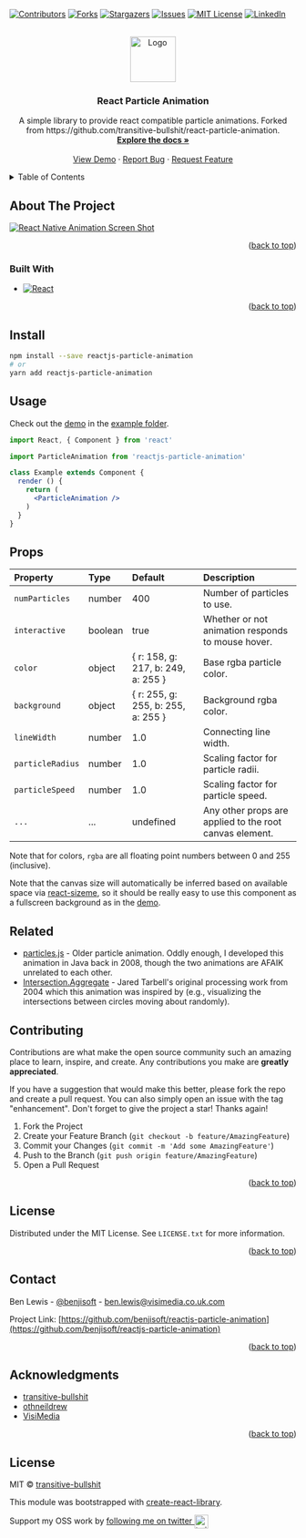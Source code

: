 <a name="readme-top"></a>

[![Contributors][contributors-shield]][contributors-url]
[![Forks][forks-shield]][forks-url]
[![Stargazers][stars-shield]][stars-url]
[![Issues][issues-shield]][issues-url]
[![MIT License][license-shield]][license-url]
[![LinkedIn][linkedin-shield]][linkedin-url]



<!-- PROJECT LOGO -->
<br />
<div align="center">
  <a href="https://github.com/benjisoft/reactjs-particle-animation">
    <img src="https://visimedia.co.uk/images/Logo-Horizontal-Transparent-p-500.png" alt="Logo" height="80">
  </a>

<h3 align="center">React Particle Animation</h3>

  <p align="center">
    A simple library to provide react compatible particle animations. Forked from https://github.com/transitive-bullshit/react-particle-animation. 
    <br />
    <a href="https://github.com/benjisoft/reactjs-particle-animation"><strong>Explore the docs »</strong></a>
    <br />
    <br />
    <a href="https://transitive-bullshit.github.io/reactjs-particle-animation">View Demo</a>
    ·
    <a href="https://github.com/benjisoft/reactjs-particle-animation/issues">Report Bug</a>
    ·
    <a href="https://github.com/benjisoft/reactjs-particle-animation/issues">Request Feature</a>
  </p>
</div>



<!-- TABLE OF CONTENTS -->
<details>
  <summary>Table of Contents</summary>
  <ol>
    <li>
      <a href="#about-the-project">About The Project</a>
      <ul>
        <li><a href="#built-with">Built With</a></li>
      </ul>
    </li>
    <li>
      <a href="#getting-started">Getting Started</a>
      <ul>
        <li><a href="#installation">Installation</a></li>
      </ul>
    </li>
    <li><a href="#usage">Usage</a></li>
    <li><a href="#contributing">Contributing</a></li>
    <li><a href="#license">License</a></li>
    <li><a href="#contact">Contact</a></li>
    <li><a href="#acknowledgments">Acknowledgments</a></li>
  </ol>
</details>



<!-- ABOUT THE PROJECT -->
## About The Project

[![React Native Animation Screen Shot][product-screenshot]](https://github.com/benjisoft/)

<p align="right">(<a href="#readme-top">back to top</a>)</p>



### Built With

* [![React][React.js]][React-url]

<p align="right">(<a href="#readme-top">back to top</a>)</p>



## Install

```bash
npm install --save reactjs-particle-animation
# or
yarn add reactjs-particle-animation
```

## Usage

Check out the [demo](https://transitive-bullshit.github.io/reactjs-particle-animation/) in the [example folder](https://github.com/benjisoft/reactjs-particle-animation/tree/master/example).

```jsx
import React, { Component } from 'react'

import ParticleAnimation from 'reactjs-particle-animation'

class Example extends Component {
  render () {
    return (
      <ParticleAnimation />
    )
  }
}
```

## Props

| Property      | Type               | Default                               | Description                                                                                                                                  |
|:--------------|:-------------------|:--------------------------------------|:---------------------------------------------------------------------------------------------------------------------------------------------|
| `numParticles`  | number           | 400                                  | Number of particles to use. |
| `interactive`   | boolean          | true                                 | Whether or not animation responds to mouse hover. |
| `color`         | object           | { r: 158, g: 217, b: 249, a: 255 }   | Base rgba particle color. |
| `background`    | object           | { r: 255, g: 255, b: 255, a: 255 }   | Background rgba color. |
| `lineWidth`     | number           | 1.0                                  | Connecting line width. |
| `particleRadius`| number           | 1.0                                  | Scaling factor for particle radii. |
| `particleSpeed` | number           | 1.0                                  | Scaling factor for particle speed. |
| `...`           | ...              | undefined                            | Any other props are applied to the root canvas element. |

Note that for colors, `rgba` are all floating point numbers between 0 and 255 (inclusive).

Note that the canvas size will automatically be inferred based on available space via [react-sizeme](https://github.com/ctrlplusb/react-sizeme), so it should be really easy to use this component as a fullscreen background as in the [demo](https://transitive-bullshit.github.io/reactjs-particle-animation/).

## Related

- [particles.js](https://github.com/VincentGarreau/particles.js) - Older particle animation. Oddly enough, I developed this animation in Java back in 2008, though the two animations are AFAIK unrelated to each other.
- [Intersection.Aggregate](http://www.complexification.net/gallery/machines/interAggregate/index.php) - Jared Tarbell's original processing work from 2004 which this animation was inspired by (e.g., visualizing the intersections between circles moving about randomly).



<!-- CONTRIBUTING -->
## Contributing

Contributions are what make the open source community such an amazing place to learn, inspire, and create. Any contributions you make are **greatly appreciated**.

If you have a suggestion that would make this better, please fork the repo and create a pull request. You can also simply open an issue with the tag "enhancement".
Don't forget to give the project a star! Thanks again!

1. Fork the Project
2. Create your Feature Branch (`git checkout -b feature/AmazingFeature`)
3. Commit your Changes (`git commit -m 'Add some AmazingFeature'`)
4. Push to the Branch (`git push origin feature/AmazingFeature`)
5. Open a Pull Request

<p align="right">(<a href="#readme-top">back to top</a>)</p>



<!-- LICENSE -->
## License

Distributed under the MIT License. See `LICENSE.txt` for more information.

<p align="right">(<a href="#readme-top">back to top</a>)</p>



<!-- CONTACT -->
## Contact

Ben Lewis - [@benjisoft](https://twitter.com/benjisoft) - ben.lewis@visimedia.co.uk.com

Project Link: [https://github.com/benjisoft/reactjs-particle-animation](https://github.com/benjisoft/reactjs-particle-animation)

<p align="right">(<a href="#readme-top">back to top</a>)</p>



<!-- ACKNOWLEDGMENTS -->
## Acknowledgments

* [transitive-bullshit](https://github.com/transitive-bullshit/react-particle-animation)
* [othneildrew](https://github.com/othneildrew/Best-README-Template)
* [VisiMedia](https://visimedia.co.uk)

<p align="right">(<a href="#readme-top">back to top</a>)</p>



<!-- MARKDOWN LINKS & IMAGES -->
<!-- https://www.markdownguide.org/basic-syntax/#reference-style-links -->
[contributors-shield]: https://img.shields.io/github/contributors/benjisoft/reactjs-particle-animation.svg?style=for-the-badge
[contributors-url]: https://github.com/benjisoft/reactjs-particle-animation/graphs/contributors
[forks-shield]: https://img.shields.io/github/forks/benjisoft/reactjs-particle-animation.svg?style=for-the-badge
[forks-url]: https://github.com/benjisoft/reactjs-particle-animation/network/members
[stars-shield]: https://img.shields.io/github/stars/benjisoft/reactjs-particle-animation.svg?style=for-the-badge
[stars-url]: https://github.com/benjisoft/reactjs-particle-animation/stargazers
[issues-shield]: https://img.shields.io/github/issues/benjisoft/reactjs-particle-animation.svg?style=for-the-badge
[issues-url]: https://github.com/benjisoft/reactjs-particle-animation/issues
[license-shield]: https://img.shields.io/github/license/benjisoft/reactjs-particle-animation.svg?style=for-the-badge
[license-url]: https://github.com/benjisoft/reactjs-particle-animation/blob/master/LICENSE.txt
[linkedin-shield]: https://img.shields.io/badge/-LinkedIn-black.svg?style=for-the-badge&logo=linkedin&colorB=555
[linkedin-url]: https://linkedin.com/in/benji-lewis
[product-screenshot]: https://github.com/benjisoft/reactjs-particle-animation/blob/master/demo.png?raw=true
[Next.js]: https://img.shields.io/badge/next.js-000000?style=for-the-badge&logo=nextdotjs&logoColor=white
[Next-url]: https://nextjs.org/
[React.js]: https://img.shields.io/badge/React-20232A?style=for-the-badge&logo=react&logoColor=61DAFB
[React-url]: https://reactjs.org/
[Vue.js]: https://img.shields.io/badge/Vue.js-35495E?style=for-the-badge&logo=vuedotjs&logoColor=4FC08D
[Vue-url]: https://vuejs.org/
[Angular.io]: https://img.shields.io/badge/Angular-DD0031?style=for-the-badge&logo=angular&logoColor=white
[Angular-url]: https://angular.io/
[Svelte.dev]: https://img.shields.io/badge/Svelte-4A4A55?style=for-the-badge&logo=svelte&logoColor=FF3E00
[Svelte-url]: https://svelte.dev/
[Laravel.com]: https://img.shields.io/badge/Laravel-FF2D20?style=for-the-badge&logo=laravel&logoColor=white
[Laravel-url]: https://laravel.com
[Bootstrap.com]: https://img.shields.io/badge/Bootstrap-563D7C?style=for-the-badge&logo=bootstrap&logoColor=white
[Bootstrap-url]: https://getbootstrap.com
[JQuery.com]: https://img.shields.io/badge/jQuery-0769AD?style=for-the-badge&logo=jquery&logoColor=white
[JQuery-url]: https://jquery.com 

## License

MIT © [transitive-bullshit](https://github.com/transitive-bullshit)

This module was bootstrapped with [create-react-library](https://github.com/transitive-bullshit/create-react-library).

Support my OSS work by <a href="https://twitter.com/transitive_bs">following me on twitter <img src="https://storage.googleapis.com/saasify-assets/twitter-logo.svg" alt="twitter" height="24px" align="center"></a>
